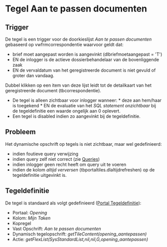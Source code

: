 # Tegel Aan te passen documenten

## Trigger

De tegel is een trigger voor de doorkieslijst *Aan te passen documenten* gebaseerd op vwfrmcorrespondentie waarvoor geldt dat:

  * brief moet aangepast worden is aangevinkt (dlbriefmoetaangepast = 'T') 
  * EN de inlogger is de actieve dossierbehandelaar van de bovenliggende zaak
  * EN de vervaldatum van het geregistreerde document is niet gevuld of groter dan vandaag.

Dubbel klikken op een item van deze lijst leidt tot de detailkaart van het geregistreerde document (tbcorrespondentie).

  *  De tegel is alleen zichtbaar voor inlogger wanneer: 
    * deze aan hem/haar is toegekend 
    * EN de evaluatie van het *SQL statement onzichtbaar* bij de tegeldefinitie een waarde ongelijk aan 0 oplevert. 
  * Een tegel is disabled indien zo aangevinkt bij de tegeldefinitie.

## Probleem

Het dynamische opschrift op tegels is niet zichtbaar, maar wel gedefinieerd:

  * indien foutieve query verwijzing  
  * indien query zelf niet correct (zie [Queries](/docs/instellen_inrichten/queries.md))
  * indien inlogger geen recht heeft om query uit te voeren 
  * indien de kolom *altijd verversen* (tbportaltiles.dlaltijdrefreshen) op de tegeldefinitie uitgevinkt is.

## Tegeldefinitie

De tegel is standaard als volgt gedefinieerd ([Portal Tegeldefinitie](/docs/instellen_inrichten/portaldefinitie/portal_tegel.md)):

  * Portaal: *Opening*
  * Kolom: *Mijn Taken* 
  * Kopregel
  * Vast Opschrift: *Aan te passen documenten*
  * Dynamisch tegelopschrift: *getTileContent(opening_aantepassen)*
  * Actie: *getFlexList(SysStandardList,nil,nil,G,opening_aantepassen)*


